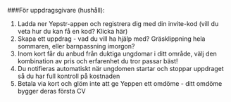 ###För uppdragsgivare (hushåll):
1. Ladda ner Yepstr-appen och registrera dig med din invite-kod (vill du veta hur du kan få en kod? Klicka här)
2. Skapa ett uppdrag - vad du vill ha hjälp med? Gräsklippning hela sommaren, eller barnpassning imorgon?
3. Inom kort får du anbud från duktiga ungdomar i ditt område, välj den kombination av pris och erfarenhet du tror passar bäst!
4. Du notifieras automatiskt när ungdomen startar och stoppar uppdraget så du har full kontroll på kostnaden
5. Betala via kort och glöm inte att ge Yeppen ett omdöme - ditt omdöme bygger deras första CV